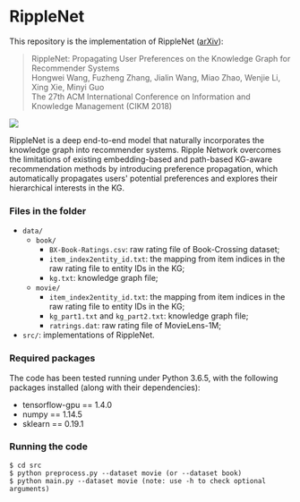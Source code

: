 # RippleNet

This repository is the implementation of RippleNet ([arXiv](https://arxiv.org/abs/1803.03467)):
> RippleNet: Propagating User Preferences on the Knowledge Graph for Recommender Systems  
Hongwei Wang, Fuzheng Zhang, Jialin Wang, Miao Zhao, Wenjie Li, Xing Xie, Minyi Guo  
The 27th ACM International Conference on Information and Knowledge Management (CIKM 2018)

![](https://github.com/hwwang55/RippleNet/blob/master/framework.jpg)

RippleNet is a deep end-to-end model that naturally incorporates the knowledge graph into recommender systems.
Ripple Network overcomes the limitations of existing embedding-based and path-based KG-aware recommendation methods by introducing preference propagation, which automatically propagates users' potential preferences and explores their hierarchical interests in the KG.



### Files in the folder

- `data/`
  - `book/`
    - `BX-Book-Ratings.csv`: raw rating file of Book-Crossing dataset;
    - `item_index2entity_id.txt`: the mapping from item indices in the raw rating file to entity IDs in the KG;
    - `kg.txt`: knowledge graph file;
  - `movie/`
    - `item_index2entity_id.txt`: the mapping from item indices in the raw rating file to entity IDs in the KG;
    - `kg_part1.txt` and `kg_part2.txt`: knowledge graph file;
    - `ratrings.dat`: raw rating file of MovieLens-1M;
- `src/`: implementations of RippleNet.



### Required packages
The code has been tested running under Python 3.6.5, with the following packages installed (along with their dependencies):
- tensorflow-gpu == 1.4.0
- numpy == 1.14.5
- sklearn == 0.19.1


### Running the code
```
$ cd src
$ python preprocess.py --dataset movie (or --dataset book)
$ python main.py --dataset movie (note: use -h to check optional arguments)
```
